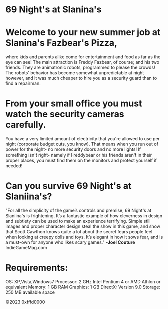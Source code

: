 # 69 Night's at Slanina's


# Welcome to your new summer job at Slanina's Fazbear's Pizza, 
where kids and parents alike come for entertainment and food as far as the eye can see! The main attraction is Freddy Fazbear, of course; and his two friends. They are animatronic robots, programmed to please the crowds! The robots' behavior has become somewhat unpredictable at night however, and it was much cheaper to hire you as a security guard than to find a repairman.



# From your small office you must watch the security cameras carefully.
You have a very limited amount of electricity that you're allowed to use per night (corporate budget cuts, you know). That means when you run out of power for the night- no more security doors and no more lights! If something isn't right- namely if Freddybear or his friends aren't in their proper places, you must find them on the monitors and protect yourself if needed!

# Can you survive 69 Night's at Slaniina's?

"For all the simplicity of the game’s controls and premise, 69 Night's at Slaniina's is frightening. It’s a fantastic example of how cleverness in design and subtlety can be used to make an experience terrifying. Simple still images and proper character design steal the show in this game, and show that Scott Cawthon knows quite a lot about the secret fears people feel when looking at creepy dolls and toys. It’s elegant in how it sows fear, and is a must-own for anyone who likes scary games." **-Joel Couture** IndieGameMag.com

# Requirements:

OS: XP,Vista,Windows7
Processor: 2 GHz Intel Pentium 4 or AMD Athlon or equivalent
Memory: 1 GB RAM
Graphics: 1 GB
DirectX: Version 9.0
Storage: 250 MB available space


©2023 0xfffd0000
